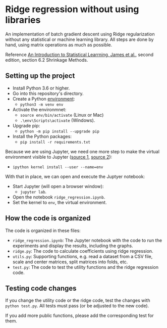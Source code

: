 # Ridge regression without using libraries

An implementation of batch gradient descent using Ridge regularization without any statistical or machine learning library. All steps are done by hand, using matrix operations as much as possible.

Reference [An Introduction to Statistical Learrning, James et al.](https://web.stanford.edu/~hastie/ISLRv2_website.pdf), second edition, section 6.2 Shrinkage Methods.

## Setting up the project

- Install Python 3.6 or higher.
- Go into this repository's directory.
- Create a Python [environment](https://packaging.python.org/guides/installing-using-pip-and-virtual-environments/#creating-a-virtual-environment):
  - `python3 -m venv env`
- Activate the environmnet:
  - `source env/bin/activate` (Linux or Mac)
  - `.\env\Scripts\activate` (Windows).
- Upgrade pip:
  - `python -m pip install --upgrade pip`
- Install the Python packages:
  - `pip install -r requirements.txt`

Because we are using Jupyter, we need one more step to make the virtual environment visible to Jupyter ([source 1](https://stackoverflow.com/a/49309403), [source 2](https://ripon-banik.medium.com/jupyter-notebook-is-unable-to-find-module-in-virtual-environment-fa0725c3f8fd)):

- `ipython kernel install --user --name=env`

With that in place, we can open and execute the Juptyer notebook:

- Start Jupyter (will open a browser window):
  - `jupyter lab`.
- Open the notebook `ridge_regression.ipynb`.
- Set the kernel to `env`, the virtual environment.

## How the code is organized

The code is organized in these files:

- `ridge_regression.ipynb`: The Jupyter notebook with the code to run the experiments and display the results, including the graphs.
- `ridge.py`: The code to calculate coefficients using ridge regression.
- `utils.py`: Supporting functions, e.g. read a dataset from a CSV file, scale and center matrices, split matrices into folds, etc.
- `test.py`: The code to test the utility functions and the ridge regression code.

## Testing code changes

If you change the utility code or the ridge code, test the changes with `python test.py`. All tests must pass (or be adjusted to the new code).

If you add more public functions, please add the corresponding test for them.
